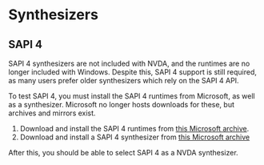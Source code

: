 # Synthesizers

## SAPI 4

SAPI 4 synthesizers are not included with NVDA, and the runtimes are no longer included with Windows.
Despite this, SAPI 4 support is still required, as many users prefer older synthesizers which rely on the SAPI 4 API.

To test SAPI 4, you must install the SAPI 4 runtimes from Microsoft, as well as a synthesizer.
Microsoft no longer hosts downloads for these, but archives and mirrors exist.

1. Download and install the SAPI 4 runtimes from [this Microsoft archive](http://web.archive.org/web/20150910165037/http://activex.microsoft.com/activex/controls/sapi/spchapi.exe).
1. Download and install a SAPI 4 synthesizer from [this Microsoft archive](http://web.archive.org/web/20150910005021if_/http://activex.microsoft.com/activex/controls/agent2/tv_enua.exe)

After this, you should be able to select SAPI 4 as a NVDA synthesizer.
